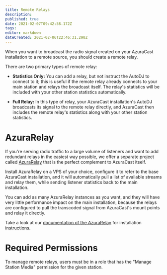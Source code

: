 ```yaml
---
title: Remote Relays
description: 
published: true
date: 2021-02-07T09:42:58.172Z
tags: 
editor: markdown
dateCreated: 2021-02-06T22:46:31.290Z
---
```


When you want to broadcast the radio signal created on your AzuraCast installation to a remote source, you should create a remote relay.

There are two primary types of remote relay:

- **Statistics Only:** You can add a relay, but not instruct the AutoDJ to connect to it; this is useful if the remote relay already connects to your main station and relays the broadcast itself. The relay's statistics will be included with your other station statistics automatically.

- **Full Relay:** In this type of relay, your AzuraCast installation's AutoDJ broadcasts its signal to the remote relay directly, and AzuraCast then includes the remote relay's statistics along with your other station statistics.

# AzuraRelay

If you're serving radio traffic to a large volume of listeners and want to add redundant relays in the easiest way possible, we offer a separate project called [AzuraRelay](https://github.com/AzuraCast/AzuraRelay) that is the perfect complement to AzuraCast itself.

Install AzuraRelay on a VPS of your choice, configure it to refer to the base AzuraCast installation, and it will automatically pull a list of available streams and relay them, while sending listener statistics back to the main installation.

You can add as many AzuraRelay instances as you want, and they will have very little performance impact on the main installation, because the relays are configured to pull the transcoded signal from AzuraCast's mount points and relay it directly.

Take a look at our [documentation of the AzuraRelay](/en/user-guide/azura-relay) for installation instructions.

# Required Permissions

To manage remote relays, users must be in a role that has the "Manage Station Media" permission for the given station.